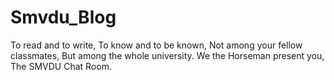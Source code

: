 # Smvdu_Blog
To read and to write,
To know and to be known,
Not among your fellow classmates,
But among the whole university.
We the Horseman present you,
The SMVDU Chat Room.
